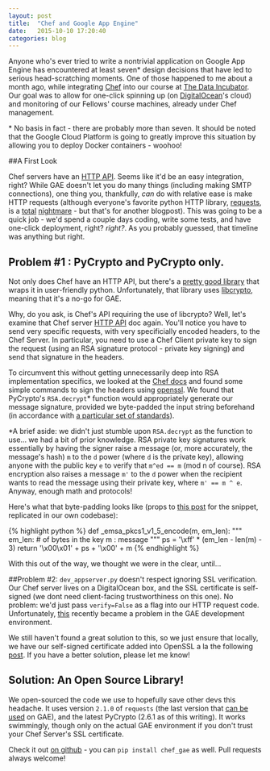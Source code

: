 ```yaml
---
layout: post
title:  "Chef and Google App Engine"
date:   2015-10-10 17:20:40
categories: blog
---
```


Anyone who's ever tried to write a nontrivial application on Google App Engine has encountered at least seven\* design decisions that have led to serious head-scratching moments. One of those happened to me about a month ago, while integrating [Chef](https://www.chef.io/chef/) into our course at [The Data Incubator](www.thedataincubator.com). Our goal was to allow for one-click spinning up (on [DigitalOcean](http://digitalocean.com)'s cloud) and monitoring of our Fellows' course machines, already under Chef management. 

\* No basis in fact - there are probably more than seven. It should be noted that the Google Cloud Platform is going to greatly improve this situation by allowing you to deploy Docker containers - woohoo!

##A First Look

Chef servers have an [HTTP API](https://docs.chef.io/api_chef_server.html). Seems like it'd be an easy integration, right? While GAE doesn't let you do many things (including making SMTP connections), one thing you, thankfully, *can* do with relative ease is make HTTP requests (although everyone's favorite python HTTP library, [requests](http://www.python-requests.org/en/latest/), is a [total](http://stackoverflow.com/questions/21605328/python-requests-on-google-app-engine-not-working-for-https) [nightmare](http://stackoverflow.com/questions/9762685/using-the-requests-python-library-in-google-app-engine) - but that's for another blogpost). This was going to be a quick job - we'd spend a couple days coding, write some tests, and have one-click deployment, right? *right?*. As you probably guessed, that timeline was anything but right.


## Problem #1 : PyCrypto and PyCrypto only.
Not only does Chef have an HTTP API, but there's a [pretty good library](https://github.com/coderanger/pychef) that wraps it in user-friendly python. Unfortunately, that library uses [libcrypto](https://github.com/coderanger/pychef/blob/master/chef/rsa.py), meaning that it's a no-go for GAE. 

Why, do you ask, is Chef's API requiring the use of libcrypto? Well, let's examine that Chef server [HTTP API](https://docs.chef.io/api_chef_server.html) doc again. You'll notice you have to send very specific requests, with very specificially encoded headers, to the Chef Server. In particular, you need to use a Chef Client private key to sign the request (using an RSA signature protocol - private key signing) and send that signature in the headers.

To circumvent this without getting unnecessarily deep into RSA implementation specifics, we looked at the [Chef docs](https://docs.chef.io/auth.html) and found some simple commands to sign the headers using [openssl](https://www.openssl.org/docs/manmaster/apps/rsautl.html). We found that PyCrypto's `RSA.decrypt`\* function would appropriately generate our message signature, provided we byte-padded the input string beforehand (in accordance with [a particular set of standards](https://en.wikipedia.org/wiki/PKCS_1)). 

\*A brief aside: we didn't just stumble upon `RSA.decrypt` as the function to use... we had a bit of prior knowledge. RSA private key signatures work essentially by having the signer raise a message (or, more accurately, the message's hash) `m` to the `d` power (where `d` is the private key), allowing anyone with the public key `e` to verify that `m^ed == m` (mod n of course). RSA encryption also raises a message `m'` to the `d` power when the recipient wants to read the message using their private key, where `m' == m ^ e`. Anyway, enough math and protocols!

Here's what that byte-padding looks like (props to [this post](http://engineering.hearsaysocial.com/2012/01/25/using-pycrypto-instead-of-m2crypto-on-google-app-engine/) for the snippet, replicated in our own codebase):

{% highlight python %}
def _emsa_pkcs1_v1_5_encode(m, em_len):
    """
    em_len: # of bytes in the key
    m : message
    """
    ps = '\xff' * (em_len - len(m) - 3)
    return '\x00\x01' + ps + '\x00' + m
{% endhighlight %}

With this out of the way, we thought we were in the clear, until...

##Problem #2: `dev_appserver.py` doesn't respect ignoring SSL verification.
Our Chef server lives on a DigitalOcean box, and the SSL certificate is self-signed (we dont need client-facing trustworthiness on this one). No problem: we'd just pass `verify=False` as a flag into our HTTP request code. Unfortunately, [this](http://stackoverflow.com/questions/28866770/appengine-urlfetch-validate-certificate-false-none-not-being-respected) recently became a problem in the GAE development environment. 

We still haven't found a great solution to this, so we just ensure that locally, we have our self-signed certificate added into OpenSSL a la the following [post](http://unix.stackexchange.com/questions/90450/adding-a-self-signed-certificate-to-the-trusted-list). If you have a better solution, please let me know!


## Solution: An Open Source Library!
We open-sourced the code we use to hopefully save other devs this headache. It uses version `2.1.0` of `requests` (the last version that [can be used](http://stackoverflow.com/questions/21605328/python-requests-on-google-app-engine-not-working-for-https) on GAE), and the latest PyCrypto (2.6.1 as of this writing). It works swimmingly, though only on the actual GAE environment if you don't trust your Chef Server's SSL certificate.

Check it out [on github](https://github.com/thedataincubator/chef_gae) - you can `pip install chef_gae` as well. Pull requests always welcome!
